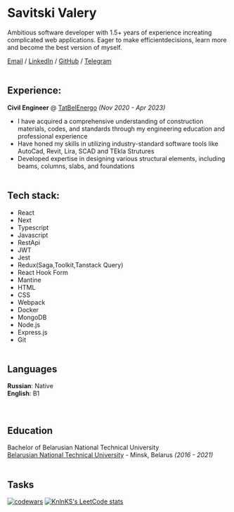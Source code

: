 # Savitski Valery

Ambitious software developer with 1.5+ years of experience increating complicated web applications. Eager to make efficientdecisions, learn more and become the best version of myself.

[Email](darkbarnied99@gmail.com) / [LinkedIn](https://www.linkedin.com/in/валерий-савицкий-b094b4263) / [GitHub](https://github.com/Barnied99) / [Telegram](https://t.me/Savitski_V)
<br><br>

## Experience:

**Civil Engineer** @ [TatBelEnergo](https://www.ker-holding.ru/) _(Nov 2020 - Apr 2023)_ <br>

- I have acquired a comprehensive understanding of construction materials, codes, and standards through my engineering education and professional experience
- Have honed my skills in utilizing industry-standard software tools like AutoCad, Revit, Lira, SCAD and TEkla Strutures
- Developed expertise in designing various structural elements, including beams, columns, slabs, and foundations
  <br><br>
## Tech stack:

- React
- Next
- Typescript
- Javascript
- RestApi
- JWT
- Jest
- Redux(Saga,Toolkit,Tanstack Query)
- React Hook Form
- Mantine
- HTML
- CSS
- Webpack
- Docker
- MongoDB
- Node.js
- Express.js
- Git
  <br><br>

## Languages

**Russian**: Native<br>
**English**: B1<br>
<br><br>

## Education

Bachelor of Belarusian National Technical University<br>
[Belarusian National Technical University](https://bntu.by/) - Minsk, Belarus _(2016 - 2021)_
<br><br>

## Tasks
[![codewars](https://www.codewars.com/users/Barnied99@/badges/large)](https://www.codewars.com/users/Barnied99@) 
[![KnlnKS's LeetCode stats](https://leetcode-stats-six.vercel.app/api?username=barnied99&theme=dark)](https://github.com/barnied99/leetcode-stats)
